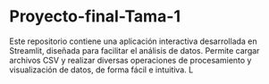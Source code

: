# Proyecto-final-Tama-1
Este repositorio contiene una aplicación interactiva desarrollada en Streamlit, diseñada para facilitar el análisis de datos. Permite cargar archivos CSV y realizar diversas operaciones de procesamiento y visualización de datos, de forma fácil e intuitiva. L
